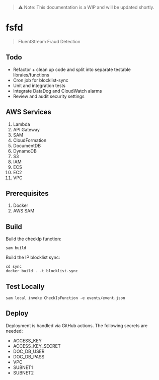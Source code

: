 > ⚠️ Note: This documentation is a WIP and will be updated shortly.

# fsfd

> FluentStream Fraud Detection

## Todo

- Refactor + clean up code and split into separate testable libraies/functions
- Cron job for blocklist-sync
- Unit and integration tests
- Integrate DataDog and CloudWatch alarms
- Review and audit security settings

## AWS Services

1. Lambda
1. API Gateway
1. SAM
1. CloudFormation
1. DocumentDB
1. DynamoDB
1. S3
1. IAM
1. ECS
1. EC2
1. VPC

## Prerequisites

1. Docker
1. AWS SAM

## Build

Build the checkIp function:

```
sam build
```

Build the IP blocklist sync:

```
cd sync
docker build . -t blocklist-sync
```

## Test Locally

```
sam local invoke CheckIpFunction -e events/event.json
```

## Deploy

Deployment is handled via GitHub actions. The following secrets are needed:

- ACCESS_KEY
- ACCESS_KEY_SECRET
- DOC_DB_USER
- DOC_DB_PASS
- VPC
- SUBNET1
- SUBNET2
